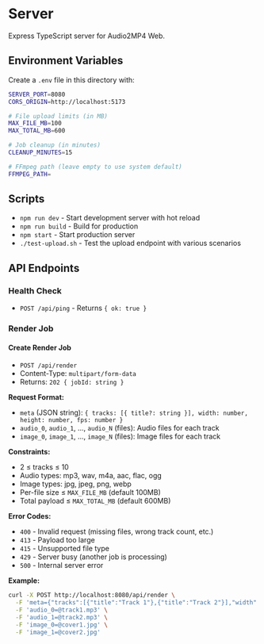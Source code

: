 # Server

Express TypeScript server for Audio2MP4 Web.

## Environment Variables

Create a `.env` file in this directory with:

```bash
SERVER_PORT=8080
CORS_ORIGIN=http://localhost:5173

# File upload limits (in MB)
MAX_FILE_MB=100
MAX_TOTAL_MB=600

# Job cleanup (in minutes)
CLEANUP_MINUTES=15

# FFmpeg path (leave empty to use system default)
FFMPEG_PATH=
```

## Scripts

- `npm run dev` - Start development server with hot reload
- `npm run build` - Build for production
- `npm start` - Start production server
- `./test-upload.sh` - Test the upload endpoint with various scenarios

## API Endpoints

### Health Check
- `POST /api/ping` - Returns `{ ok: true }`

### Render Job

#### Create Render Job
- `POST /api/render`
- Content-Type: `multipart/form-data`
- Returns: `202 { jobId: string }`

**Request Format:**
- `meta` (JSON string): `{ tracks: [{ title?: string }], width: number, height: number, fps: number }`
- `audio_0`, `audio_1`, ..., `audio_N` (files): Audio files for each track
- `image_0`, `image_1`, ..., `image_N` (files): Image files for each track

**Constraints:**
- 2 ≤ tracks ≤ 10
- Audio types: mp3, wav, m4a, aac, flac, ogg
- Image types: jpg, jpeg, png, webp
- Per-file size ≤ `MAX_FILE_MB` (default 100MB)
- Total payload ≤ `MAX_TOTAL_MB` (default 600MB)

**Error Codes:**
- `400` - Invalid request (missing files, wrong track count, etc.)
- `413` - Payload too large
- `415` - Unsupported file type
- `429` - Server busy (another job is processing)
- `500` - Internal server error

**Example:**
```bash
curl -X POST http://localhost:8080/api/render \
  -F 'meta={"tracks":[{"title":"Track 1"},{"title":"Track 2"}],"width":1920,"height":1080,"fps":30}' \
  -F 'audio_0=@track1.mp3' \
  -F 'audio_1=@track2.mp3' \
  -F 'image_0=@cover1.jpg' \
  -F 'image_1=@cover2.jpg'
```

